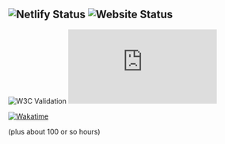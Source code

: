 ![Netlify Status](https://img.shields.io/netlify/0be102c8-f30f-48ad-a0f0-7fb84eea2740?color=blue)
![Website Status](https://img.shields.io/website?down_color=red&down_message=down&up_color=green&up_message=online&url=https%3A%2F%2Funcenter.org)
---

![W3C Validation](https://img.shields.io/w3c-validation/html?targetUrl=https%3A%2F%2Funcenter.org)
![Last Commit Date](https://img.shields.io/github/last-commit/uncenter/uncenter.org?color=pink)

[![Wakatime](https://wakatime.com/badge/user/44269a44-02c2-486c-a2ea-494b7071737e/project/37a0a8c7-515a-4f8e-90bc-cfab440d9035.svg)](https://wakatime.com/badge/user/44269a44-02c2-486c-a2ea-494b7071737e/project/37a0a8c7-515a-4f8e-90bc-cfab440d9035)

(plus about 100 or so hours)
